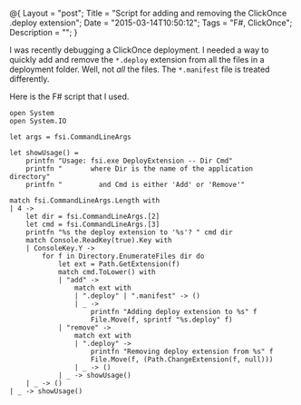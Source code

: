 @{
    Layout = "post";
    Title = "Script for adding and removing the ClickOnce .deploy extension";
    Date = "2015-03-14T10:50:12";
    Tags = "F#, ClickOnce";
    Description = "";
}

I was recently debugging a ClickOnce deployment. I needed a way to quickly add and remove the `*.deploy` extension from all the files in a deployment folder. Well, not *all* the files. The `*.manifest` file is treated differently.

<!--more-->

Here is the F# script that I used.

	open System
	open System.IO
	
	let args = fsi.CommandLineArgs
	
	let showUsage() = 
	    printfn "Usage: fsi.exe DeployExtension -- Dir Cmd"
	    printfn "       where Dir is the name of the application directory"
	    printfn "         and Cmd is either 'Add' or 'Remove'"
	
	match fsi.CommandLineArgs.Length with
	| 4 -> 
	    let dir = fsi.CommandLineArgs.[2]
	    let cmd = fsi.CommandLineArgs.[3]
	    printfn "%s the deploy extension to '%s'? " cmd dir
	    match Console.ReadKey(true).Key with
	    | ConsoleKey.Y -> 
	        for f in Directory.EnumerateFiles dir do
	            let ext = Path.GetExtension(f)
	            match cmd.ToLower() with
	            | "add" -> 
	                match ext with
	                | ".deploy" | ".manifest" -> ()
	                | _ -> 
	                    printfn "Adding deploy extension to %s" f
	                    File.Move(f, sprintf "%s.deploy" f)
	            | "remove" -> 
	                match ext with
	                | ".deploy" -> 
	                    printfn "Removing deploy extension from %s" f
	                    File.Move(f, (Path.ChangeExtension(f, null)))
	                | _ -> ()
	            | _ -> showUsage()
	    | _ -> ()
	| _ -> showUsage()
   